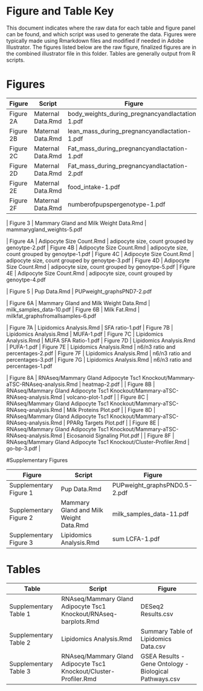 Figure and Table Key
====================

This document indicates where the raw data for each table and figure panel can be found, and which script was used to generate the data.  Figures were typically made using Rmarkdown files and modified if needed in Adobe Illustrator.  The figures listed below are the raw figure, finalized figures are in the combined illustrator file in this folder.  Tables are generally output from R scripts.

# Figures

| Figure | Script | Figure |
| ------ | ------ | ------ |
| Figure 2A | Maternal Data.Rmd | body_weights_during_pregnancyandlactation-1.pdf
| Figure 2B | Maternal Data.Rmd | lean_mass_during_pregnancyandlactation-1.pdf
| Figure 2C | Maternal Data.Rmd | Fat_mass_during_pregnancyandlactation-1.pdf
| Figure 2D | Maternal Data.Rmd | Fat_mass_during_pregnancyandlactation-2.pdf
| Figure 2E | Maternal Data.Rmd | food_intake-1.pdf
| Figure 2F | Maternal Data.Rmd | numberofpupspergenotype-1.pdf

| Figure 3 | Mammary Gland and Milk Weight Data.Rmd | mammarygland_weights-5.pdf

| Figure 4A | Adipocyte Size Count.Rmd | adipocyte size, count grouped by genoytpe-2.pdf
| Figure 4B | Adipocyte Size Count.Rmd | adipocyte size, count grouped by genoytpe-1.pdf
| Figure 4C | Adipocyte Size Count.Rmd | adipocyte size, count grouped by genoytpe-3.pdf
| Figure 4D | Adipocyte Size Count.Rmd | adipocyte size, count grouped by genoytpe-5.pdf
| Figure 4E | Adipocyte Size Count.Rmd | adipocyte size, count grouped by genoytpe-4.pdf

| Figure 5 | Pup Data.Rmd | PUPweight_graphsPND7-2.pdf

| Figure 6A | Mammary Gland and Milk Weight Data.Rmd | milk_samples_data-10.pdf
| Figure 6B | Milk Fat.Rmd | milkfat_graphsfromallsamples-6.pdf


| Figure 7A | Lipidomics Analysis.Rmd | SFA ratio-1.pdf
| Figure 7B | Lipidomics Analysis.Rmd | MUFA-1.pdf
| Figure 7C | Lipidomics Analysis.Rmd | MUFA SFA Ratio-1.pdf
| Figure 7D | Lipidomics Analysis.Rmd | PUFA-1.pdf
| Figure 7E | Lipidomics Analysis.Rmd | n6/n3 ratio and percentages-2.pdf
| Figure 7F | Lipidomics Analysis.Rmd | n6/n3 ratio and percentages-3.pdf
| Figure 7G | Lipidomics Analysis.Rmd | n6/n3 ratio and percentages-1.pdf


| Figure 8A | RNAseq/Mammary Gland Adipocyte Tsc1 Knockout/Mammary-aTSC-RNAseq-analysis.Rmd | heatmap-2.pdf |
| Figure 8B | RNAseq/Mammary Gland Adipocyte Tsc1 Knockout/Mammary-aTSC-RNAseq-analysis.Rmd | volcano-plot-1.pdf |
| Figure 8C | RNAseq/Mammary Gland Adipocyte Tsc1 Knockout/Mammary-aTSC-RNAseq-analysis.Rmd | Milk Proteins Plot.pdf |
| Figure 8D | RNAseq/Mammary Gland Adipocyte Tsc1 Knockout/Mammary-aTSC-RNAseq-analysis.Rmd | PPARg Targets Plot.pdf |
| Figure 8E | RNAseq/Mammary Gland Adipocyte Tsc1 Knockout/Mammary-aTSC-RNAseq-analysis.Rmd | Eicosanoid Signaling Plot.pdf |
| Figure 8F | RNAseq/Mammary Gland Adipocyte Tsc1 Knockout/Cluster-Profiler.Rmd | go-bp-3.pdf |

#Supplementary Figures

| Figure | Script | Figure |
| ------ | ------ | ------ |
| Supplementary Figure 1 | Pup Data.Rmd | PUPweight_graphsPND0.5-2.pdf
| Supplementary Figure 2 | Mammary Gland and Milk Weight Data.Rmd | milk_samples_data-11.pdf
| Supplementary Figure 3 | Lipidomics Analysis.Rmd | sum LCFA-1.pdf


# Tables 

| Table | Script | Figure |
| ------ | ------ | ------ |
| Supplementary Table 1 | RNAseq/Mammary Gland Adipocyte Tsc1 Knockout/RNAseq-barplots.Rmd | DESeq2 Results.csv|
| Supplementary Table 2 | Lipidomics Analysis.Rmd | Summary Table of Lipidomics Data.csv|
| Supplementary Table 3 | RNAseq/Mammary Gland Adipocyte Tsc1 Knockout/Cluster-Profiler.Rmd | GSEA Results - Gene Ontology - Biological Pathways.csv|